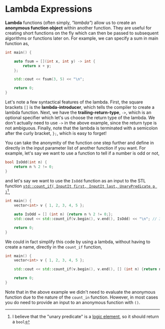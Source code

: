 # Lambda Expressions

**Lambda** functions (often simply, *"lambda"*) allow us to create an **anonymous function object** within another function. They are useful for creating short functions on the fly which can then be passed to subsequent algorithms or functions later on. For example, we can specify a sum in main function as,

```cpp
int main() {

    auto fsum = [](int x, int y) -> int {
        return x + y;
    };

    std::cout << fsum(3, 5) << "\n";

    return 0;
}
```

Let's note a few syntactical features of the lambda. First, the square brackets `[]` is the **lambda-introducer**, which tells the compiler to create a lambda function. Next, we have the **trailing-return-type**, `->`, which is an optional specifier which let's us choose the return type of the lambda. We don't actually need to use `->` in the above example, since the return type is not ambiguous. Finally, note that the lambda is terminated with a semicolon after the curly bracket, `};`, which is easy to forget!

You can take the anonymity of the function one step further and define in directly in the input parameter list of another function if you want. For example, let's say we want to use a function to tell if a number is odd or not,

```cpp
bool IsOdd(int n) {
    return n % 2 != 0;
}
```

and let's say we want to use the `IsOdd` function as an input to the STL function [`std::count_if( InputIt first, InputIt last, UnaryPredicate p )`](https://en.cppreference.com/w/cpp/algorithm/count)[^1],

[^1]: I believe that the "unary predicate" is a [logic element](https://en.wikipedia.org/wiki/Predicate_(mathematical_logic)), so it should return a `bool`

```cpp
int main() {
    vector<int> v { 1, 2, 3, 4, 5 };

    auto IsOdd = [] (int n) {return n % 2 != 0;};
    std::cout << std::count_if(v.begin(), v.end(), IsOdd) << "\n"; // 3

    return 0;
}
```

We could in fact simplify this code by using a lambda, without having to create a name, directly in the `count_if` function,

```cpp
int main() {
    vector<int> v { 1, 2, 3, 4, 5 };

    std::cout << std::count_if(v.begin(), v.end(), [] (int n) {return n % 2 != 0;}) << "\n";

    return 0;
}
```

Note that in the above example we didn't need to evaluate the anonymous function due to the nature of the `count_in` function. However, in most cases you do need to provide an input to an anonymous function with `()`.
